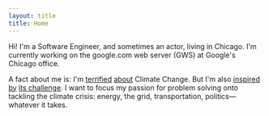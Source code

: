 ```yaml
---
layout: title
title: Home
---
```


Hi! I'm a Software Engineer, and sometimes an actor, living in Chicago. I'm
currently working on the google.com web server (GWS) at Google's Chicago office.

A fact about me is: I'm [terrified](https://xkcd.com/1732/)
[about](https://en.wikipedia.org/wiki/IPCC_Fifth_Assessment_Report#Projections)
Climate Change. But I'm also [inspired by](http://worrydream.com/ClimateChange)
[its challenge](http://tnp_encoded_videos.s3.amazonaws.com/web_videos/140927_FONG_FULL_WEB_9100.mp4).
I want to focus my passion for problem solving onto tackling the climate crisis:
energy, the grid, transportation, politics—whatever it takes.
